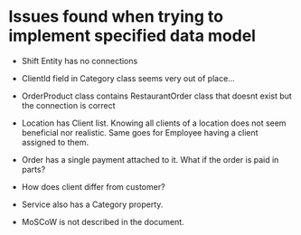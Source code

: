 # Issues found when trying to implement specified data model

- Shift Entity has no connections
- ClientId field in Category class seems very out of place...
- OrderProduct class contains RestaurantOrder class that doesnt exist but the connection is correct

- Location has Client list. Knowing all clients of a location does not seem beneficial nor realistic. Same goes for Employee having a client assigned to them.
- Order has a single payment attached to it. What if the order is paid in parts?
- How does client differ from customer?
- Service also has a Category property.

- MoSCoW is not described in the document.
